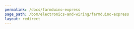 ```yaml
---
permalink: /docs/farmduino-express
page_path: /bom/electronics-and-wiring/farmduino-express
layout: redirect
---
```

